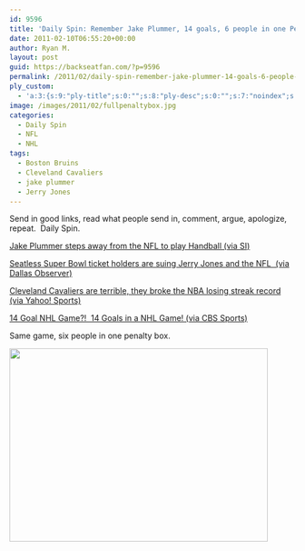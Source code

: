 ```yaml
---
id: 9596
title: 'Daily Spin: Remember Jake Plummer, 14 goals, 6 people in one Penalty box'
date: 2011-02-10T06:55:20+00:00
author: Ryan M.
layout: post
guid: https://backseatfan.com/?p=9596
permalink: /2011/02/daily-spin-remember-jake-plummer-14-goals-6-people-in-one-penalty-box/
ply_custom:
  - 'a:3:{s:9:"ply-title";s:0:"";s:8:"ply-desc";s:0:"";s:7:"noindex";s:0:"";}'
image: /images/2011/02/fullpenaltybox.jpg
categories:
  - Daily Spin
  - NFL
  - NHL
tags:
  - Boston Bruins
  - Cleveland Cavaliers
  - jake plummer
  - Jerry Jones
---
```


<div class="entry">
  <p>
    Send in good links, read what people send in, comment, argue, apologize, repeat.  Daily Spin.
  </p>

  <p>
    <a href="https://sportsillustrated.cnn.com/vault/article/magazine/MAG1181772/index/index.htm">Jake Plummer steps away from the NFL to play Handball (via SI</a><a href="https://sportsillustrated.cnn.com/vault/article/magazine/MAG1181772/index/index.htm">)</a>
  </p>

  <p>
    <a href="https://blogs.dallasobserver.com/unfairpark/2011/02/man_that_was_quick_the_first_l.php">Seatless Super Bowl ticket holders are suing Jerry Jones and the NFL  (via Dallas Observer)</a>
  </p>

  <p>
    <a href="https://sports.yahoo.com/nba/recap;_ylt=AjRfDQAehAmmKwds6DvtQ7W8vLYF?gid=2011020905">Cleveland Cavaliers are terrible, they broke the NBA losing streak record (via Yahoo! Sports)</a>
  </p>

  <p>
    <a href="https://www.cbssports.com/nhl/gametracker/recap/NHL_20110209_MON@BOS/ugly-slugfest-bruins-top-habs-combine-for-14-goals-121-pim">14 Goal NHL Game?!  14 Goals in a NHL Game! (via CBS Sports)</a>
  </p>

  <p>
    Same game, six people in one penalty box.
  </p>

  <p>
    <img class="aligncenter size-full wp-image-9597" title="fullpenaltybox" src="/images/2011/02/fullpenaltybox.jpg" alt="" width="455" height="340" srcset="/images/2011/02/fullpenaltybox.jpg 455w, /images/2011/02/fullpenaltybox-300x224.jpg 300w" sizes="(max-width: 455px) 100vw, 455px" />
  </p>
</div>
